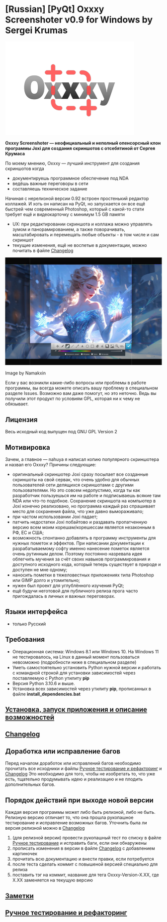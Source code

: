
# [Russian] [PyQt] Oxxxy Screenshoter v0.9 for Windows by Sergei Krumas

![](docs/oxxxy_logo.png)

**Oxxxy Screenshoter — неофициальный и неполный опенсорсный клон программы Joxi для создания скриншотов с отсебятиной от Сергея Крумаса**

По моему мнению, Oxxxy — лучший инструмент для создания скриншотов когда
- документируешь программное обеспечение под NDA
- ведёшь важные переговоры в сети
- составляешь техническое задание

Начиная с нерелизной версии 0.92 встроен простенький редактор коллажей. И хоть он написан на PyQt, но запускается он все ещё быстрей чем современный Photoshop, который с какой-то стати требует ещё и видеокарточку с минимум 1.5 GB памяти
- UX: при редактировании скриншота и коллажа можно управлять зумом и панорамированием, а также поворачивать, масштабировать и перемещать любые объекты - в том числе и сам скриншот
- текущие изменения, ещё не воспетые в документации, можно почитать в файле [Changelog](CHANGELOG.md)

![](docs/screenshot.png)

Image by Namakxin

Если у вас возникли какие-либо вопросы или проблемы в работе программы, вы всегда можете описать вашу проблему в специальном разделе Issues. Возможно вам даже помогут, но это неточно. Ведь вы получили этот продукт по условиям GPL, которая ни к чему не обязывает.

## Лицензия

Весь исходный код выпущен под GNU GPL Version 2

## Мотивировка

Зачем, а главное — nahuya я написал копию популярного скриншотера и назвал его Oxxxy? Причины следующие:
- оригинальный скриншотер Joxi сразу посылает все созданные скриншоты на свой сервак, что очень удобно для обычных пользователей сети делящихся скриншотами с другими пользователями. Но это совсем недопустимо, когда ты как разработчик пользуешься им на работе и подписываешь всякие там NDA или что-то подобное. Сохранение скриншота на компьютер в Joxi конечно реализовано, но программа каждый раз спрашивает место для сохранения файла, что уже давно вымораживало;
- при частом использовании Joxi падает;
- патчить недостатки Joxi побайтово и раздавать пропатченную версию всем моим корешам/корешессам является незаконным в РФ, ЕС и США;
- возможность спонтанно добавлять в программу инструменты для нужных пометок и эффектов. При написании документации к разрабатываемому софту именно нанесение пометок является очень рутинным делом. Поэтому постоянно назревала идея облегчить мучения за счёт своих навыков программирования и доступного исходного кода, который теперь существует в природе и доступен не мне одному;
- наносить пометки в тяжеловестных приложениях типа Photoshop или GIMP долго и утомительно;
- нужен был проект для углублённого изучения PyQt;
- ещё будучи неготовой для публичного релиза прога часто пригождалась в личных и важных переговорах.

## Языки интерфейса

- только Русский

## Требования

- Операционная система: Windows 8.1 или Windows 10. На Windows 11 не тестировалось, на Linux в данный момент пользоваться невозможно (подробности ниже в специальном разделе)
- Уметь самостоятельно установить Python нужной версии и работать с командной строкой для установки зависимостей через поставляемую с Python утилиту **pip**
- Версия Python 3.10.6 и выше.
- Установка всех зависимостей через утилиту **pip**, прописанных в файле **install_dependencies.bat**

## [Установка, запуск приложения и описание возможностей](OVERVIEW.md)

## [Changelog](CHANGELOG.md)

## Доработка или исправление багов

Перед началом доработок или исправлений багов необходимо прочитать все исходники и файлы [Ручное тестирование и рефакторинг](MANUAL_TESTING.md) и [Changelog](CHANGELOG.md)
Это необходимо для того, чтобы не изобретать то, что уже есть, тщательно продумывать идею и реализацию и не плодить дополнительных багов.

## Порядок действий при выходе новой версии

Каждая версия программы может либо быть релизной, либо не быть.
Релизную версию отличает то, что она прошла рукопашное тестирование и исправление возможных багов.
Уточнить была ли версия релизной можно в [Changelog](CHANGELOG.md)

1) (для релизной версии) провести рукопашный тест по списку в файле [Ручное тестирование](MANUAL_TESTING.md) и исправить баги, если они обнаружены
2) прописать изменения в версии в файле [Changelog](CHANGELOG.md) с добавлением картиночек
3) прочитать всю документацию и внести правки, если потребуется
4) после теста сделать коммит с повышеной версией специально для релиза
5) поставить тэг на коммит, название для тега Oxxxy-Version-X.XX, где X.XX заменяется на текущую версию

## [Заметки](NOTES.md)

## [Ручное тестирование и рефакторинг](MANUAL_TESTING.md)
